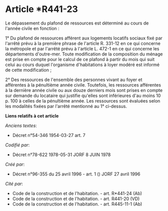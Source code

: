 # Article *R441-23

Le dépassement du plafond de ressources est déterminé au cours de l'année civile en fonction :

1° Du plafond de ressources afférent aux logements locatifs sociaux fixé par l'arrêté prévu à la première phrase de l'article
R. 331-12 en ce qui concerne la métropole et par l'arrêté prévu à l'article L. 472-1 en ce qui concerne les départements
d'outre-mer. Toute modification de la composition du ménage est prise en compte pour le calcul de ce plafond à partir du mois
qui suit celui au cours duquel l'organisme d'habitations à loyer modéré est informé de cette modification ;

2° Des ressources de l'ensemble des personnes vivant au foyer et afférentes à la pénultième année civile. Toutefois, les
ressources afférentes à la dernière année civile ou aux douze derniers mois sont prises en compte sur demande du locataire
qui justifie qu'elles sont inférieures d'au moins 10 p. 100 à celles de la pénultième année. Les ressources sont évaluées
selon les modalités fixées par l'arrêté mentionné au 1° ci-dessus.

**Liens relatifs à cet article**

_Anciens textes_:

  - Décret n°54-346 1954-03-27 art. 7

_Codifié par_:

  - Décret n°78-622 1978-05-31 JORF 8 JUIN 1978

_Créé par_:

  - Décret n°96-355 du 25 avril 1996 - art. 1 () JORF 27 avril 1996

_Cité par_:

  - Code de la construction et de l'habitation. - art. R*441-24 (Ab)
  - Code de la construction et de l'habitation. - art. R441-20 (VD)
  - Code de la construction et de l'habitation. - art. R445-11-1 (Ab)
